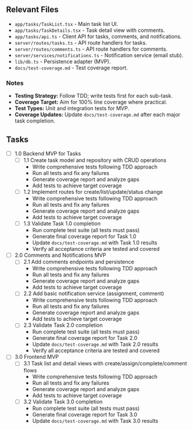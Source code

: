 ## Relevant Files

- `app/tasks/TaskList.tsx` - Main task list UI.
- `app/tasks/TaskDetails.tsx` - Task detail view with comments.
- `app/tasks/api.ts` - Client API for tasks, comments, and notifications.
- `server/routes/tasks.ts` - API route handlers for tasks.
- `server/routes/comments.ts` - API route handlers for comments.
- `server/services/notifications.ts` - Notification service (email stub).
- `lib/db.ts` - Persistence adapter (MVP).
- `docs/test-coverage.md` - Test coverage report.

### Notes

- **Testing Strategy:** Follow TDD; write tests first for each sub-task.
- **Coverage Target:** Aim for 100% line coverage where practical.
- **Test Types:** Unit and integration tests for MVP.
- **Coverage Updates:** Update `docs/test-coverage.md` after each major task completion.

## Tasks

- [ ] 1.0 Backend MVP for Tasks
  - [ ] 1.1 Create task model and repository with CRUD operations
    - Write comprehensive tests following TDD approach
    - Run all tests and fix any failures
    - Generate coverage report and analyze gaps
    - Add tests to achieve target coverage
  - [ ] 1.2 Implement routes for create/list/update/status change
    - Write comprehensive tests following TDD approach
    - Run all tests and fix any failures
    - Generate coverage report and analyze gaps
    - Add tests to achieve target coverage
  - [ ] 1.3 Validate Task 1.0 completion
    - Run complete test suite (all tests must pass)
    - Generate final coverage report for Task 1.0
    - Update `docs/test-coverage.md` with Task 1.0 results
    - Verify all acceptance criteria are tested and covered

- [ ] 2.0 Comments and Notifications MVP
  - [ ] 2.1 Add comments endpoints and persistence
    - Write comprehensive tests following TDD approach
    - Run all tests and fix any failures
    - Generate coverage report and analyze gaps
    - Add tests to achieve target coverage
  - [ ] 2.2 Add basic notification service (assignment, comment)
    - Write comprehensive tests following TDD approach
    - Run all tests and fix any failures
    - Generate coverage report and analyze gaps
    - Add tests to achieve target coverage
  - [ ] 2.3 Validate Task 2.0 completion
    - Run complete test suite (all tests must pass)
    - Generate final coverage report for Task 2.0
    - Update `docs/test-coverage.md` with Task 2.0 results
    - Verify all acceptance criteria are tested and covered

- [ ] 3.0 Frontend MVP
  - [ ] 3.1 Task list and detail views with create/assign/complete/comment flows
    - Write comprehensive tests following TDD approach
    - Run all tests and fix any failures
    - Generate coverage report and analyze gaps
    - Add tests to achieve target coverage
  - [ ] 3.2 Validate Task 3.0 completion
    - Run complete test suite (all tests must pass)
    - Generate final coverage report for Task 3.0
    - Update `docs/test-coverage.md` with Task 3.0 results

